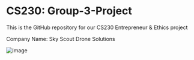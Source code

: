 # CS230: Group-3-Project

This is the GitHub repository for our CS230 Entrepreneur & Ethics project

Company Name: Sky Scout Drone Solutions

![image](https://user-images.githubusercontent.com/98365394/231300909-74e493bd-0467-4bdd-b51d-a9db526e1c90.png)
